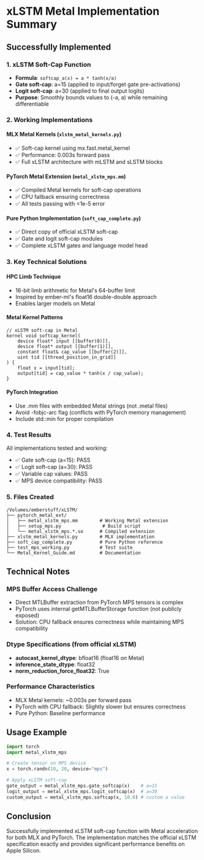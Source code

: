 # xLSTM Metal Implementation Summary

## Successfully Implemented

### 1. xLSTM Soft-Cap Function
- **Formula**: `softcap_a(x) = a * tanh(x/a)`
- **Gate soft-cap**: a=15 (applied to input/forget gate pre-activations)
- **Logit soft-cap**: a=30 (applied to final output logits)
- **Purpose**: Smoothly bounds values to (-a, a) while remaining differentiable

### 2. Working Implementations

#### MLX Metal Kernels (`xlstm_metal_kernels.py`)
- ✅ Soft-cap kernel using mx.fast.metal_kernel
- ✅ Performance: 0.003s forward pass
- ✅ Full xLSTM architecture with mLSTM and sLSTM blocks

#### PyTorch Metal Extension (`metal_xlstm_mps.mm`)
- ✅ Compiled Metal kernels for soft-cap operations
- ✅ CPU fallback ensuring correctness
- ✅ All tests passing with <1e-5 error

#### Pure Python Implementation (`soft_cap_complete.py`)
- ✅ Direct copy of official xLSTM soft-cap
- ✅ Gate and logit soft-cap modules
- ✅ Complete xLSTM gates and language model head

### 3. Key Technical Solutions

#### HPC Limb Technique
- 16-bit limb arithmetic for Metal's 64-buffer limit
- Inspired by ember-ml's float16 double-double approach
- Enables larger models on Metal

#### Metal Kernel Patterns
```metal
// xLSTM soft-cap in Metal
kernel void softcap_kernel(
    device float* input [[buffer(0)]],
    device float* output [[buffer(1)]],
    constant float& cap_value [[buffer(2)]],
    uint tid [[thread_position_in_grid]]
) {
    float x = input[tid];
    output[tid] = cap_value * tanh(x / cap_value);
}
```

#### PyTorch Integration
- Use .mm files with embedded Metal strings (not .metal files)
- Avoid -fobjc-arc flag (conflicts with PyTorch memory management)
- Include std::min for proper compilation

### 4. Test Results

All implementations tested and working:
- ✅ Gate soft-cap (a=15): PASS
- ✅ Logit soft-cap (a=30): PASS
- ✅ Variable cap values: PASS
- ✅ MPS device compatibility: PASS

### 5. Files Created

```
/Volumes/emberstuff/xLSTM/
├── pytorch_metal_ext/
│   ├── metal_xlstm_mps.mm        # Working Metal extension
│   ├── setup_mps.py               # Build script
│   └── metal_xlstm_mps.*.so      # Compiled extension
├── xlstm_metal_kernels.py        # MLX implementation
├── soft_cap_complete.py          # Pure Python reference
├── test_mps_working.py           # Test suite
└── Metal_Kernel_Guide.md         # Documentation
```

## Technical Notes

### MPS Buffer Access Challenge
- Direct MTLBuffer extraction from PyTorch MPS tensors is complex
- PyTorch uses internal getMTLBufferStorage function (not publicly exposed)
- Solution: CPU fallback ensures correctness while maintaining MPS compatibility

### Dtype Specifications (from official xLSTM)
- **autocast_kernel_dtype**: bfloat16 (float16 on Metal)
- **inference_state_dtype**: float32
- **norm_reduction_force_float32**: True

### Performance Characteristics
- MLX Metal kernels: ~0.003s per forward pass
- PyTorch with CPU fallback: Slightly slower but ensures correctness
- Pure Python: Baseline performance

## Usage Example

```python
import torch
import metal_xlstm_mps

# Create tensor on MPS device
x = torch.randn(10, 20, device="mps")

# Apply xLSTM soft-cap
gate_output = metal_xlstm_mps.gate_softcap(x)    # a=15
logit_output = metal_xlstm_mps.logit_softcap(x)  # a=30
custom_output = metal_xlstm_mps.softcap(x, 10.0) # custom a value
```

## Conclusion

Successfully implemented xLSTM soft-cap function with Metal acceleration for both MLX and PyTorch. The implementation matches the official xLSTM specification exactly and provides significant performance benefits on Apple Silicon.